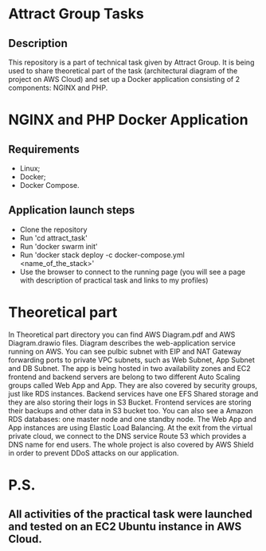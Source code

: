 # Attract Group Tasks

## Description
This repository is a part of technical task given by Attract Group. It is being used to share theoretical part of the task (architectural diagram of the project on AWS Cloud) and set up a Docker application consisting of 2 components: NGINX and PHP. 

# NGINX and PHP Docker Application

## Requirements

- Linux;
- Docker;
- Docker Compose.

## Application launch steps 

- Clone the repository
- Run 'cd attract_task'
- Run 'docker swarm init'
- Run 'docker stack deploy -c docker-compose.yml <name_of_the_stack>'
- Use the browser to connect to the running page (you will see a page with description of practical task and links to my profiles)

# Theoretical part

In Theoretical part directory you can find AWS Diagram.pdf and AWS Diagram.drawio files. Diagram describes the web-application service running on AWS. You can see pulbic subnet with EIP and NAT Gateway forwarding ports to private VPC subnets, such as Web Subnet, App Subnet and DB Subnet. The app is being hosted in two availability zones and EC2 frontend and backend servers are belong to two different Auto Scaling groups called Web App and App. They are also covered by security groups, just like RDS instances. Backend services have one EFS Shared storage and they are also storing their logs in S3 Bucket. Frontend services are storing their backups and other data in S3 bucket too. You can also see a Amazon RDS databases: one master node and one standby node. The Web App and App instances are using Elastic Load Balancing. At the exit from the virtual private cloud, we connect to the DNS service Route 53 which provides a DNS name for end users. The whole project is also covered by AWS Shield in order to prevent DDoS ​​attacks on our application.

# P.S.

## All activities of the practical task were launched and tested on an EC2 Ubuntu instance in AWS Cloud.